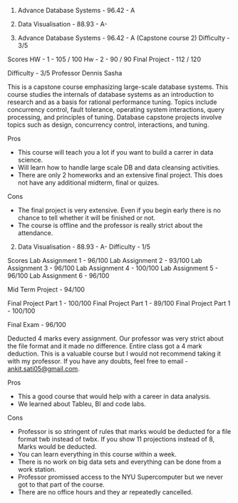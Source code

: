 1. Advance Database Systems - 96.42 - A 
2. Data Visualisation - 88.93 - A-




1. Advance Database Systems - 96.42 - A 
(Capstone course 2)
Difficulty -  3/5

Scores
HW - 1 - 105 / 100
Hw - 2 - 90 / 90
Final Project - 112 / 120 

Difficulty - 3/5 
Professor Dennis Sasha

This is a capstone course emphasizing large-scale database systems. This course studies the internals of database systems as an introduction to research and as a basis for rational performance tuning. Topics include concurrency control, fault tolerance, operating system interactions, query processing, and principles of tuning. Database capstone projects involve topics such as design, concurrency control, interactions, and tuning.

Pros 
- This course will teach you a lot if you want to build a carrer in data science.
- Will learn how to handle large scale DB and data cleansing activities.
- There are only 2 homeworks and an extensive final project. This does not have any additional midterm, final or quizes.

Cons 
- The final project is very extensive. Even if you begin early there is no chance to tell whether it will be finished or not.
- The course is offline and the professor is really strict about the attendance.




2. Data Visualisation - 88.93 - A-
Difficulty -  1/5

Scores 
Lab Assignment 1 - 96/100
Lab Assignment 2 - 93/100
Lab Assignment 3 - 96/100
Lab Assignment 4 - 100/100
Lab Assignment 5 - 96/100
Lab Assignment 6 - 96/100

Mid Term Project - 94/100

Final Project Part 1 - 100/100
Final Project Part 1 - 89/100
Final Project Part 1 - 100/100

Final Exam - 96/100

Deducted 4 marks every assignment. Our professor was very strict about the file format and it made no difference. Entire class got a 4 mark deduction. This is a valuable course but I would not recommend taking it with my professor. If you have any doubts, feel free to email - ankit.sati05@gmail.com.

Pros 
- This a good course that would help with a career in data analysis. 
- We learned about Tableu, BI and code labs.

Cons 
- Professor is so stringent of rules that marks would be deducted for a file format twb instead of twbx. If you show 11 projections instead of 8, Marks would be deducted.
- You can learn everything in this course within a week. 
- There is no work on big data sets and everything can be done from a work station.
- Professor promissed access to the NYU Supercomputer but we never got to that part of the course.
- There are no office hours and they ar repeatedly cancelled.

